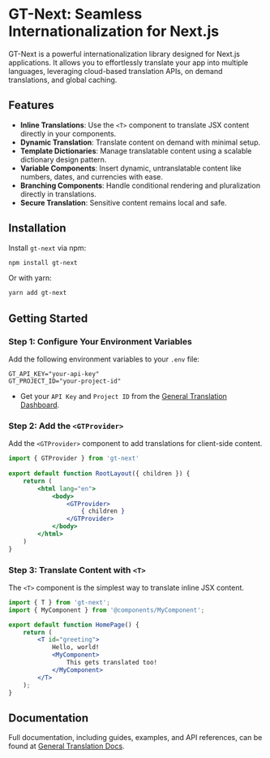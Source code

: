 # GT-Next: Seamless Internationalization for Next.js

GT-Next is a powerful internationalization library designed for Next.js applications. It allows you to effortlessly translate your app into multiple languages, leveraging cloud-based translation APIs, on demand translations, and global caching.

## Features

- **Inline Translations**: Use the `<T>` component to translate JSX content directly in your components.
- **Dynamic Translation**: Translate content on demand with minimal setup.
- **Template Dictionaries**: Manage translatable content using a scalable dictionary design pattern.
- **Variable Components**: Insert dynamic, untranslatable content like numbers, dates, and currencies with ease.
- **Branching Components**: Handle conditional rendering and pluralization directly in translations.
- **Secure Translation**: Sensitive content remains local and safe.

## Installation

Install `gt-next` via npm:

```bash
npm install gt-next
```

Or with yarn:

```bash
yarn add gt-next
```

## Getting Started

### Step 1: Configure Your Environment Variables

Add the following environment variables to your `.env` file:

```
GT_API_KEY="your-api-key"
GT_PROJECT_ID="your-project-id"
```

 * Get your `API Key` and `Project ID` from the [General Translation Dashboard](www.generaltranslation.com).

### Step 2: Add the `<GTProvider>`

Add the `<GTProvider>` component to add translations for client-side
content.
```jsx
import { GTProvider } from 'gt-next'
 
export default function RootLayout({ children }) {
    return (
        <html lang="en">
            <body>
                <GTProvider>
                    { children }
                </GTProvider>
            </body>
        </html>
    )
}
```

### Step 3: Translate Content with `<T>`

The `<T>` component is the simplest way to translate inline JSX content.
```jsx
import { T } from 'gt-next';
import { MyComponent } from '@components/MyComponent';

export default function HomePage() {
    return (
        <T id="greeting">
            Hello, world!
            <MyComponent>
                This gets translated too!
            </MyComponent>
        </T>
    );
}
```


## Documentation

Full documentation, including guides, examples, and API references, can be found at [General Translation Docs](www.generaltranslation.com/docs).